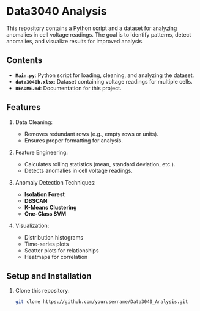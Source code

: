 # Data3040 Analysis

This repository contains a Python script and a dataset for analyzing anomalies in cell voltage readings. The goal is to identify patterns, detect anomalies, and visualize results for improved analysis.

## Contents

- **`Main.py`**: Python script for loading, cleaning, and analyzing the dataset.
- **`data3040b.xlsx`**: Dataset containing voltage readings for multiple cells.
- **`README.md`**: Documentation for this project.

## Features

1. Data Cleaning:
   - Removes redundant rows (e.g., empty rows or units).
   - Ensures proper formatting for analysis.

2. Feature Engineering:
   - Calculates rolling statistics (mean, standard deviation, etc.).
   - Detects anomalies in cell voltage readings.

3. Anomaly Detection Techniques:
   - **Isolation Forest**
   - **DBSCAN**
   - **K-Means Clustering**
   - **One-Class SVM**

4. Visualization:
   - Distribution histograms
   - Time-series plots
   - Scatter plots for relationships
   - Heatmaps for correlation

## Setup and Installation

1. Clone this repository:
   ```bash
   git clone https://github.com/yourusername/Data3040_Analysis.git
